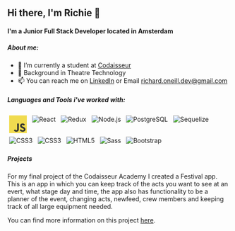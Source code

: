 ## Hi there, I'm Richie 👋

#### I'm a Junior Full Stack Developer located in Amsterdam

##### About me:
- 🌱 I’m currently a student at [Codaisseur](https://codaisseur.com/)
- 👯 Background in Theatre Technology
- 📫 You can reach me on [LinkedIn](www.linkedin.com/in/richie-o-neill) or Email richard.oneill.dev@gmail.com

##### Languages and Tools i've worked with:
<p>
   <img src="https://raw.githubusercontent.com/github/explore/80688e429a7d4ef2fca1e82350fe8e3517d3494d/topics/javascript/javascript.png" alt="Javascript" height="40" style="vertical-align:top; margin:4px">
   <img src="https://cdn.worldvectorlogo.com/logos/react-2.svg" alt="React" height="40" style="vertical-align:top; margin:4px">
   <img src="https://cdn.worldvectorlogo.com/logos/redux.svg" alt="Redux" height="40" style="vertical-align:top; margin:4px">
   <img src="https://cdn.worldvectorlogo.com/logos/nodejs-2.svg" alt="Node.js" height="40" style="vertical-align:top; margin:4px">
   <img src="https://cdn.worldvectorlogo.com/logos/postgresql.svg" alt="PostgreSQL" height="40" style="vertical-align:top; margin:4px">
   <img src="https://cdn.worldvectorlogo.com/logos/sequelize.svg" alt="Sequelize" height="40" style="vertical-align:top; margin:4px">
   <img src="https://cdn.worldvectorlogo.com/logos/git-icon.svg" alt="CSS3" height="40" style="vertical-align:top; margin:4px">
   <img src="https://cdn.worldvectorlogo.com/logos/css-5.svg" alt="CSS3" height="40" style="vertical-align:top; margin:4px">
   <img src="https://cdn.worldvectorlogo.com/logos/html5.svg" alt="HTML5" height="40" style="vertical-align:top; margin:4px">
   <img src="https://cdn.worldvectorlogo.com/logos/sass-1.svg" alt="Sass" height="40" style="vertical-align:top; margin:4px">
   <img src="https://cdn.worldvectorlogo.com/logos/bootstrap-4.svg" alt="Bootstrap" height="40" style="vertical-align:top; margin:4px">
</p>

##### Projects

For my final project of the Codaisseur Academy I created a Festival app. This is an app in which you can keep track of the acts you want to see at an evert, what stage day and time, the app also has functionality to be a planner of the event, changing acts, newfeed, crew members and keeping track of all large equipment needed.

You can find more information on this project [here](https://github.com/Richie2810/F-festival-app).
